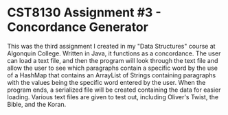 # CST8130 Assignment #3 - Concordance Generator
This was the third assignment I created in my "Data Structures" course at Algonquin College. Written in Java, it functions as a concordance. The user can load a text file, and then the program will look through the text file and allow the user to see which paragraphs contain a specific word by the use of a HashMap that contains an ArrayList of Strings containing paragraphs with the values being the specific word entered by the user. When the program ends, a serialized file will be created containing the data for easier loading. Various text files are given to test out, including Oliver's Twist, the Bible, and the Koran.
